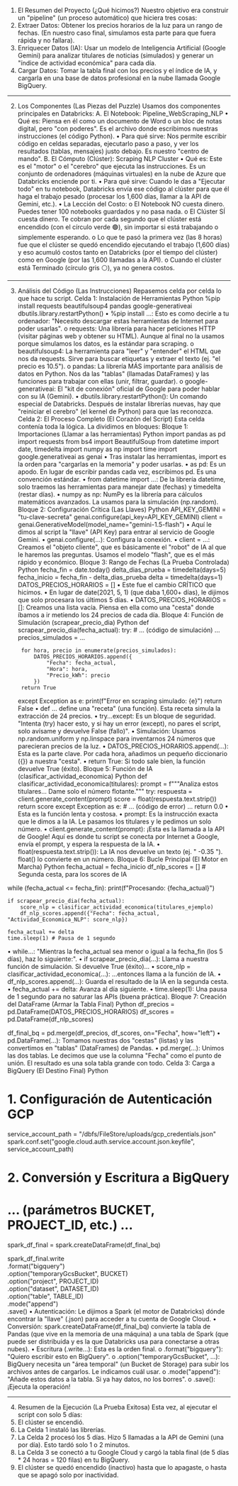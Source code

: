 1. El Resumen del Proyecto (¿Qué hicimos?)
Nuestro objetivo era construir un "pipeline" (un proceso automático) que hiciera tres cosas:
1.	Extraer Datos: Obtener los precios horarios de la luz para un rango de fechas. (En nuestro caso final, simulamos esta parte para que fuera rápida y no fallara).
2.	Enriquecer Datos (IA): Usar un modelo de Inteligencia Artificial (Google Gemini) para analizar titulares de noticias (simulados) y generar un "índice de actividad económica" para cada día.
3.	Cargar Datos: Tomar la tabla final con los precios y el índice de IA, y cargarla en una base de datos profesional en la nube llamada Google BigQuery.
________________________________________
2. Los Componentes (Las Piezas del Puzzle)
Usamos dos componentes principales en Databricks:
A. El Notebook: Pipeline_WebScraping_NLP
•	Qué es: Piensa en él como un documento de Word o un bloc de notas digital, pero "con poderes". Es el archivo donde escribimos nuestras instrucciones (el código Python).
•	Para qué sirve: Nos permite escribir código en celdas separadas, ejecutarlo paso a paso, y ver los resultados (tablas, mensajes) justo debajo. Es nuestro "centro de mando".
B. El Cómputo (Clúster): Scraping NLP Cluster
•	Qué es: Este es el "motor" o el "cerebro" que ejecuta las instrucciones. Es un conjunto de ordenadores (máquinas virtuales) en la nube de Azure que Databricks enciende por ti.
•	Para qué sirve: Cuando le das a "Ejecutar todo" en tu notebook, Databricks envía ese código al clúster para que él haga el trabajo pesado (procesar los 1,600 días, llamar a la API de Gemini, etc.).
•	La Lección del Costo:
o	El Notebook NO cuesta dinero. Puedes tener 100 notebooks guardados y no pasa nada.
o	El Clúster SÍ cuesta dinero. Te cobran por cada segundo que el clúster está encendido (con el círculo verde 🟢), sin importar si está trabajando o simplemente esperando.
o	Lo que te pasó la primera vez (las 8 horas) fue que el clúster se quedó encendido ejecutando el trabajo (1,600 días) y eso acumuló costos tanto en Databricks (por el tiempo del clúster) como en Google (por las 1,600 llamadas a la API).
o	Cuando el clúster está Terminado (círculo gris ⚪), ya no genera costos.
________________________________________
3. Análisis del Código (Las Instrucciones)
Repasemos celda por celda lo que hace tu script.
Celda 1: Instalación de Herramientas
Python
%pip install requests beautifulsoup4 pandas google-generativeai
dbutils.library.restartPython()
•	%pip install ...: Esto es como decirle a tu ordenador: "Necesito descargar estas herramientas de Internet para poder usarlas".
o	requests: Una librería para hacer peticiones HTTP (visitar páginas web y obtener su HTML). Aunque al final no la usamos porque simulamos los datos, es la estándar para scraping.
o	beautifulsoup4: La herramienta para "leer" y "entender" el HTML que nos da requests. Sirve para buscar etiquetas y extraer el texto (ej. "el precio es 10.5").
o	pandas: La librería MÁS importante para análisis de datos en Python. Nos da las "tablas" (llamadas DataFrames) y las funciones para trabajar con ellas (unir, filtrar, guardar).
o	google-generativeai: El "kit de conexión" oficial de Google para poder hablar con su IA (Gemini).
•	dbutils.library.restartPython(): Un comando especial de Databricks. Después de instalar librerías nuevas, hay que "reiniciar el cerebro" (el kernel de Python) para que las reconozca.
Celda 2: El Proceso Completo (El Corazón del Script)
Esta celda contenía toda la lógica. La dividimos en bloques:
Bloque 1: Importaciones (Llamar a las herramientas)
Python
import pandas as pd
import requests
from bs4 import BeautifulSoup
from datetime import date, timedelta
import numpy as np
import time
import google.generativeai as genai
•	Tras instalar las herramientas, import es la orden para "cargarlas en la memoria" y poder usarlas.
•	as pd: Es un apodo. En lugar de escribir pandas cada vez, escribimos pd. Es una convención estándar.
•	from datetime import ...: De la librería datetime, solo traemos las herramientas para manejar date (fechas) y timedelta (restar días).
•	numpy as np: NumPy es la librería para cálculos matemáticos avanzados. La usamos para la simulación (np.random).
Bloque 2: Configuración Crítica (Las Llaves)
Python
API_KEY_GEMINI = "tu-clave-secreta"
genai.configure(api_key=API_KEY_GEMINI)
client = genai.GenerativeModel(model_name="gemini-1.5-flash")
•	Aquí le dimos al script la "llave" (API Key) para entrar al servicio de Google Gemini.
•	genai.configure(...): Configura la conexión.
•	client = ...: Creamos el "objeto cliente", que es básicamente el "robot" de IA al que le haremos las preguntas. Usamos el modelo "flash", que es el más rápido y económico.
Bloque 3: Rango de Fechas (La Prueba Controlada)
Python
fecha_fin = date.today()
delta_dias_prueba = timedelta(days=5) 
fecha_inicio = fecha_fin - delta_dias_prueba
delta = timedelta(days=1)
DATOS_PRECIOS_HORARIOS = []
•	Este fue el cambio CRÍTICO que hicimos.
•	En lugar de date(2021, 5, 1) (que daba 1,600+ días), le dijimos que solo procesara los últimos 5 días.
•	DATOS_PRECIOS_HORARIOS = []: Creamos una lista vacía. Piensa en ella como una "cesta" donde íbamos a ir metiendo los 24 precios de cada día.
Bloque 4: Función de Simulación (scrapear_precio_dia)
Python
def scrapear_precio_dia(fecha_actual):
    try:
        # ... (código de simulación) ...
        precios_simulados = ...
        
        for hora, precio in enumerate(precios_simulados):
            DATOS_PRECIOS_HORARIOS.append({
                "Fecha": fecha_actual,
                "Hora": hora,
                "Precio_kWh": precio
            })
        return True
    except Exception as e:
        print(f"Error en scraping simulado: {e}")
        return False
•	def ... define una "receta" (una función). Esta receta simula la extracción de 24 precios.
•	try...except: Es un bloque de seguridad. "Intenta (try) hacer esto, y si hay un error (except), no pares el script, solo avísame y devuelve False (fallo)".
•	Simulación: Usamos np.random.uniform y np.linspace para inventarnos 24 números que parecieran precios de la luz.
•	DATOS_PRECIOS_HORARIOS.append(...): Esta es la parte clave. Por cada hora, añadimos un pequeño diccionario ({}) a nuestra "cesta".
•	return True: Si todo sale bien, la función devuelve True (éxito).
Bloque 5: Función de IA (clasificar_actividad_economica)
Python
def clasificar_actividad_economica(titulares):
    prompt = f"""Analiza estos titulares... Dame solo el número flotante."""
    try:
        respuesta = client.generate_content(prompt)
        score = float(respuesta.text.strip())
        return score
    except Exception as e:
        # ... (código de error) ...
        return 0.0
•	Esta es la función lenta y costosa.
•	prompt: Es la instrucción exacta que le dimos a la IA. Le pasamos los titulares y le pedimos un solo número.
•	client.generate_content(prompt): ¡Esta es la llamada a la API de Google! Aquí es donde tu script se conecta por Internet a Google, envía el prompt, y espera la respuesta de la IA.
•	float(respuesta.text.strip()): La IA nos devuelve un texto (ej. " -0.35 "). float() lo convierte en un número.
Bloque 6: Bucle Principal (El Motor en Marcha)
Python
fecha_actual = fecha_inicio
df_nlp_scores = [] # Segunda cesta, para los scores de IA

while (fecha_actual <= fecha_fin):
    print(f"Procesando: {fecha_actual}")
    
    if scrapear_precio_dia(fecha_actual):
        score_nlp = clasificar_actividad_economica(titulares_ejemplo)
        df_nlp_scores.append({"Fecha": fecha_actual, "Actividad_Economica_NLP": score_nlp})
    
    fecha_actual += delta
    time.sleep(1) # Pausa de 1 segundo
•	while...: "Mientras la fecha_actual sea menor o igual a la fecha_fin (los 5 días), haz lo siguiente:".
•	if scrapear_precio_dia(...): Llama a nuestra función de simulación. Si devuelve True (éxito)...
•	score_nlp = clasificar_actividad_economica(...): ...entonces llama a la función de IA.
•	df_nlp_scores.append(...): Guarda el resultado de la IA en la segunda cesta.
•	fecha_actual += delta: Avanza al día siguiente.
•	time.sleep(1): Una pausa de 1 segundo para no saturar las APIs (buena práctica).
Bloque 7: Creación del DataFrame (Armar la Tabla Final)
Python
df_precios = pd.DataFrame(DATOS_PRECIOS_HORARIOS)
df_scores = pd.DataFrame(df_nlp_scores)

df_final_bq = pd.merge(df_precios, df_scores, on="Fecha", how="left")
•	pd.DataFrame(...): Tomamos nuestras dos "cestas" (listas) y las convertimos en "tablas" (DataFrames) de Pandas.
•	pd.merge(...): Unimos las dos tablas. Le decimos que use la columna "Fecha" como el punto de unión. El resultado es una sola tabla grande con todo.
Celda 3: Carga a BigQuery (El Destino Final)
Python
# 1. Configuración de Autenticación GCP
service_account_path = "/dbfs/FileStore/uploads/gcp_credentials.json"
spark.conf.set("google.cloud.auth.service.account.json.keyfile", service_account_path)

# 2. Conversión y Escritura a BigQuery
# ... (parámetros BUCKET, PROJECT_ID, etc.) ...
spark_df_final = spark.createDataFrame(df_final_bq)

spark_df_final.write \
  .format("bigquery") \
  .option("temporaryGcsBucket", BUCKET) \
  .option("project", PROJECT_ID) \
  .option("dataset", DATASET_ID) \
  .option("table", TABLE_ID) \
  .mode("append") \
  .save()
•	Autenticación: Le dijimos a Spark (el motor de Databricks) dónde encontrar la "llave" (.json) para acceder a tu cuenta de Google Cloud.
•	Conversión: spark.createDataFrame(df_final_bq) convierte la tabla de Pandas (que vive en la memoria de una máquina) a una tabla de Spark (que puede ser distribuida y es la que Databricks usa para conectarse a otras nubes).
•	Escritura (.write...): Esta es la orden final.
o	.format("bigquery"): "Quiero escribir esto en BigQuery".
o	.option("temporaryGcsBucket", ...): BigQuery necesita un "área temporal" (un Bucket de Storage) para subir los archivos antes de cargarlos. Le indicamos cuál usar.
o	.mode("append"): "Añade estos datos a la tabla. Si ya hay datos, no los borres".
o	.save(): ¡Ejecuta la operación!
________________________________________
4. Resumen de la Ejecución (La Prueba Exitosa)
Esta vez, al ejecutar el script con solo 5 días:
1.	El clúster se encendió.
2.	La Celda 1 instaló las librerías.
3.	La Celda 2 procesó los 5 días. Hizo 5 llamadas a la API de Gemini (una por día). Esto tardó solo 1 o 2 minutos.
4.	La Celda 3 se conectó a tu Google Cloud y cargó la tabla final (de 5 días * 24 horas = 120 filas) en tu BigQuery.
5.	El clúster se quedó encendido (inactivo) hasta que lo apagaste, o hasta que se apagó solo por inactividad.
